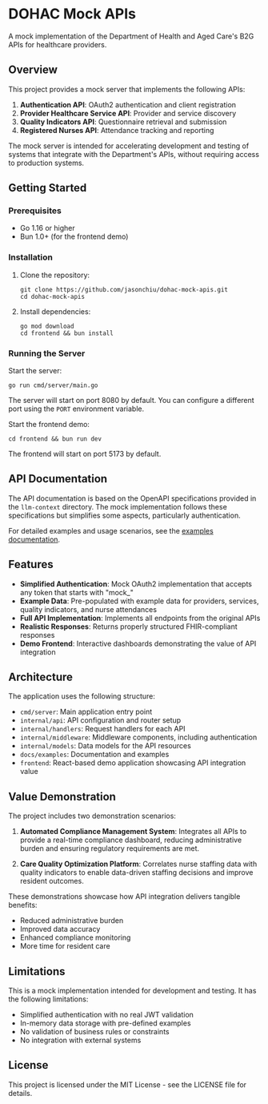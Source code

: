 # DOHAC Mock APIs

A mock implementation of the Department of Health and Aged Care's B2G APIs for healthcare providers.

## Overview

This project provides a mock server that implements the following APIs:

1. **Authentication API**: OAuth2 authentication and client registration
2. **Provider Healthcare Service API**: Provider and service discovery 
3. **Quality Indicators API**: Questionnaire retrieval and submission
4. **Registered Nurses API**: Attendance tracking and reporting

The mock server is intended for accelerating development and testing of systems that integrate with the Department's APIs, without requiring access to production systems.

## Getting Started

### Prerequisites

- Go 1.16 or higher
- Bun 1.0+ (for the frontend demo)

### Installation

1. Clone the repository:
   ```
   git clone https://github.com/jasonchiu/dohac-mock-apis.git
   cd dohac-mock-apis
   ```

2. Install dependencies:
   ```
   go mod download
   cd frontend && bun install
   ```

### Running the Server

Start the server:
```
go run cmd/server/main.go
```

The server will start on port 8080 by default. You can configure a different port using the `PORT` environment variable.

Start the frontend demo:
```
cd frontend && bun run dev
```

The frontend will start on port 5173 by default.

## API Documentation

The API documentation is based on the OpenAPI specifications provided in the `llm-context` directory. The mock implementation follows these specifications but simplifies some aspects, particularly authentication.

For detailed examples and usage scenarios, see the [examples documentation](docs/examples/README.md).

## Features

- **Simplified Authentication**: Mock OAuth2 implementation that accepts any token that starts with "mock_"
- **Example Data**: Pre-populated with example data for providers, services, quality indicators, and nurse attendances
- **Full API Implementation**: Implements all endpoints from the original APIs
- **Realistic Responses**: Returns properly structured FHIR-compliant responses
- **Demo Frontend**: Interactive dashboards demonstrating the value of API integration

## Architecture

The application uses the following structure:

- `cmd/server`: Main application entry point
- `internal/api`: API configuration and router setup
- `internal/handlers`: Request handlers for each API
- `internal/middleware`: Middleware components, including authentication
- `internal/models`: Data models for the API resources
- `docs/examples`: Documentation and examples
- `frontend`: React-based demo application showcasing API integration value

## Value Demonstration

The project includes two demonstration scenarios:

1. **Automated Compliance Management System**: Integrates all APIs to provide a real-time compliance dashboard, reducing administrative burden and ensuring regulatory requirements are met.

2. **Care Quality Optimization Platform**: Correlates nurse staffing data with quality indicators to enable data-driven staffing decisions and improve resident outcomes.

These demonstrations showcase how API integration delivers tangible benefits:
- Reduced administrative burden
- Improved data accuracy
- Enhanced compliance monitoring
- More time for resident care

## Limitations

This is a mock implementation intended for development and testing. It has the following limitations:

- Simplified authentication with no real JWT validation
- In-memory data storage with pre-defined examples
- No validation of business rules or constraints
- No integration with external systems

## License

This project is licensed under the MIT License - see the LICENSE file for details.
